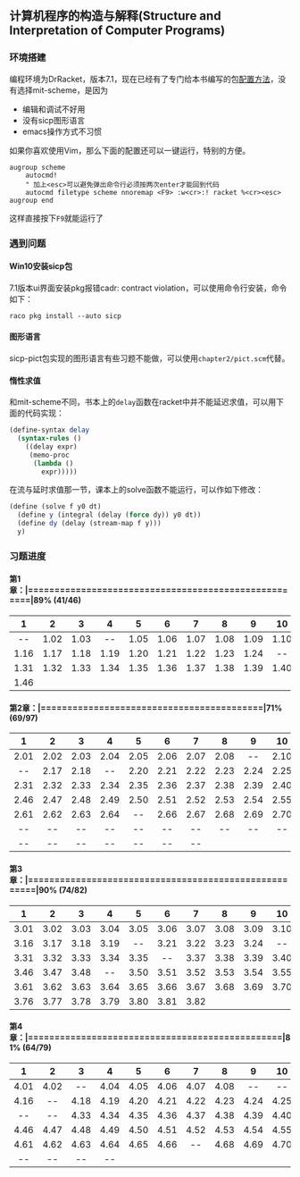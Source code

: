 ## 计算机程序的构造与解释(Structure and Interpretation of Computer Programs)

### 环境搭建

编程环境为DrRacket，版本7.1，现在已经有了专门给本书编写的包[配置方法](https://docs.racket-lang.org/sicp-manual/)，没有选择mit-scheme，是因为

- 编辑和调试不好用
- 没有sicp图形语言
- emacs操作方式不习惯

如果你喜欢使用Vim，那么下面的配置还可以一键运行，特别的方便。

```vim
augroup scheme
    autocmd!
    " 加上<esc>可以避免弹出命令行必须按两次enter才能回到代码
    autocmd filetype scheme nnoremap <F9> :w<cr>:! racket %<cr><esc>
augroup end
```
这样直接按下`F9`就能运行了

### 遇到问题

#### Win10安装sicp包

7.1版本ui界面安装pkg报错cadr: contract violation，可以使用命令行安装，命令如下：

```shell
raco pkg install --auto sicp
```

#### 图形语言

sicp-pict包实现的图形语言有些习题不能做，可以使用`chapter2/pict.scm`代替。

#### 惰性求值

和mit-scheme不同，书本上的`delay`函数在racket中并不能延迟求值，可以用下面的代码实现：

```scheme
(define-syntax delay
  (syntax-rules ()
    ((delay expr)
     (memo-proc
      (lambda ()
        expr)))))
```

在流与延时求值那一节，课本上的solve函数不能运行，可以作如下修改：

```scheme
(define (solve f y0 dt)
  (define y (integral (delay (force dy)) y0 dt))
  (define dy (delay (stream-map f y)))
  y)
```


### 习题进度

#### 第1章：|=====================================================|89% (41/46)

|1|2|3|4|5|6|7|8|9|10|11|12|13|14|15|
|:---:|:---:|:---:|:---:|:---:|:---:|:---:|:---:|:---:|:---:|:---:|:---:|:---:|:---:|:---:|
|--|1.02|1.03|--|1.05|1.06|1.07|1.08|1.09|1.10|1.11|1.12|--|--|1.15|
|1.16|1.17|1.18|1.19|1.20|1.21|1.22|1.23|1.24|--|1.26|1.27|1.28|1.29|1.30|
|1.31|1.32|1.33|1.34|1.35|1.36|1.37|1.38|1.39|1.40|1.41|1.42|1.43|1.44|1.45|
|1.46|


#### 第2章：|==========================================|71% (69/97)

|1|2|3|4|5|6|7|8|9|10|11|12|13|14|15|
|:---:|:---:|:---:|:---:|:---:|:---:|:---:|:---:|:---:|:---:|:---:|:---:|:---:|:---:|:---:|
|2.01|2.02|2.03|2.04|2.05|2.06|2.07|2.08|--|2.10|2.11|2.12|2.13|2.14|2.15|
|--|2.17|2.18|--|2.20|2.21|2.22|2.23|2.24|2.25|2.26|2.27|2.28|2.29|2.30|
|2.31|2.32|2.33|2.34|2.35|2.36|2.37|2.38|2.39|2.40|2.41|2.42|--|2.44|2.45|
|2.46|2.47|2.48|2.49|2.50|2.51|2.52|2.53|2.54|2.55|2.56|2.57|2.58|2.59|2.60|
|2.61|2.62|2.63|2.64|--|2.66|2.67|2.68|2.69|2.70|2.71|2.72|2.73|--|2.75|
|--|--|--|--|--|--|--|--|--|--|--|--|--|--|--|
|--|--|--|--|--|--|--|


#### 第3章：|======================================================|90% (74/82)

|1|2|3|4|5|6|7|8|9|10|11|12|13|14|15|
|:---:|:---:|:---:|:---:|:---:|:---:|:---:|:---:|:---:|:---:|:---:|:---:|:---:|:---:|:---:|
|3.01|3.02|3.03|3.04|3.05|3.06|3.07|3.08|3.09|3.10|3.11|3.12|3.13|3.14|--|
|3.16|3.17|3.18|3.19|--|3.21|3.22|3.23|3.24|--|--|3.27|3.28|3.29|3.30|
|3.31|3.32|3.33|3.34|3.35|--|3.37|3.38|3.39|3.40|3.41|--|3.43|3.44|3.45|
|3.46|3.47|3.48|--|3.50|3.51|3.52|3.53|3.54|3.55|3.56|--|3.58|3.59|3.60|
|3.61|3.62|3.63|3.64|3.65|3.66|3.67|3.68|3.69|3.70|3.71|3.72|3.73|3.74|3.75|
|3.76|3.77|3.78|3.79|3.80|3.81|3.82|


#### 第4章：|================================================|81% (64/79)

|1|2|3|4|5|6|7|8|9|10|11|12|13|14|15|
|:---:|:---:|:---:|:---:|:---:|:---:|:---:|:---:|:---:|:---:|:---:|:---:|:---:|:---:|:---:|
|4.01|4.02|--|4.04|4.05|4.06|4.07|4.08|--|--|4.11|4.12|4.13|4.14|4.15|
|4.16|--|4.18|4.19|4.20|4.21|4.22|4.23|4.24|4.25|4.26|4.27|4.28|4.29|4.30|
|--|--|4.33|4.34|4.35|4.36|4.37|4.38|4.39|4.40|4.41|4.42|4.43|4.44|4.45|
|4.46|4.47|4.48|4.49|4.50|4.51|4.52|4.53|4.54|4.55|4.56|4.57|4.58|4.59|4.60|
|4.61|4.62|4.63|4.64|4.65|4.66|--|4.68|4.69|4.70|--|4.72|--|--|--|
|--|--|--|--|